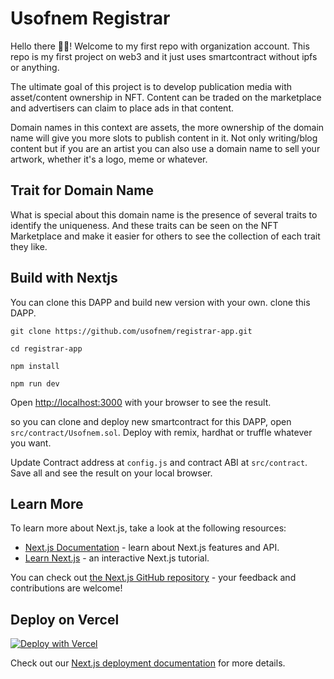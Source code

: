 # Usofnem Registrar

Hello there 👏🏿! Welcome to my first repo with organization account. This repo is my first project on web3 and it just uses smartcontract without ipfs or anything.

The ultimate goal of this project is to develop publication media with asset/content ownership in NFT. Content can be traded on the marketplace and advertisers can claim to place ads in that content.

Domain names in this context are assets, the more ownership of the domain name will give you more slots to publish content in it. Not only writing/blog content but if you are an artist you can also use a domain name to sell your artwork, whether it's a logo, meme or whatever.

## Trait for Domain Name

What is special about this domain name is the presence of several traits to identify the uniqueness. And these traits can be seen on the NFT Marketplace and make it easier for others to see the collection of each trait they like.

## Build with Nextjs

You can clone this DAPP and build new version with your own. clone this DAPP.

```
git clone https://github.com/usofnem/registrar-app.git

cd registrar-app

npm install

npm run dev
```

Open [http://localhost:3000](http://localhost:3000) with your browser to see the result.

so you can clone and deploy new smartcontract for this DAPP, open `src/contract/Usofnem.sol`. Deploy with remix, hardhat or truffle whatever you want.

Update Contract address at `config.js` and contract ABI at `src/contract`. Save all and see the result on your local browser.

## Learn More

To learn more about Next.js, take a look at the following resources:

- [Next.js Documentation](https://nextjs.org/docs) - learn about Next.js features and API.
- [Learn Next.js](https://nextjs.org/learn) - an interactive Next.js tutorial.

You can check out [the Next.js GitHub repository](https://github.com/vercel/next.js/) - your feedback and contributions are welcome!

## Deploy on Vercel

[![Deploy with Vercel](https://vercel.com/button)](https://vercel.com/new/clone?repository-url=https%3A%2F%2Fgithub.com%2Fusofnem%2Fregistrar-app.git&project-name=usofnem-clone-project&repo-name=usofnem-clone-project&redirect-url=https%3A%2F%2Fusofnem.com&demo-title=Usofnem%20Registrar%20Demo&demo-description=This%20demo%20version%20about%20usofnem%20web3%20name%20registrar%20and%20unique%20nft%20marketplace.&demo-url=https%3A%2F%2Fusofnem.com&demo-image=https%3A%2F%2Fpbs.twimg.com%2Fmedia%2FFgc7zmyaAAAOxIf%3Fformat%3Dpng%26name%3Dmedium)

Check out our [Next.js deployment documentation](https://nextjs.org/docs/deployment) for more details.
